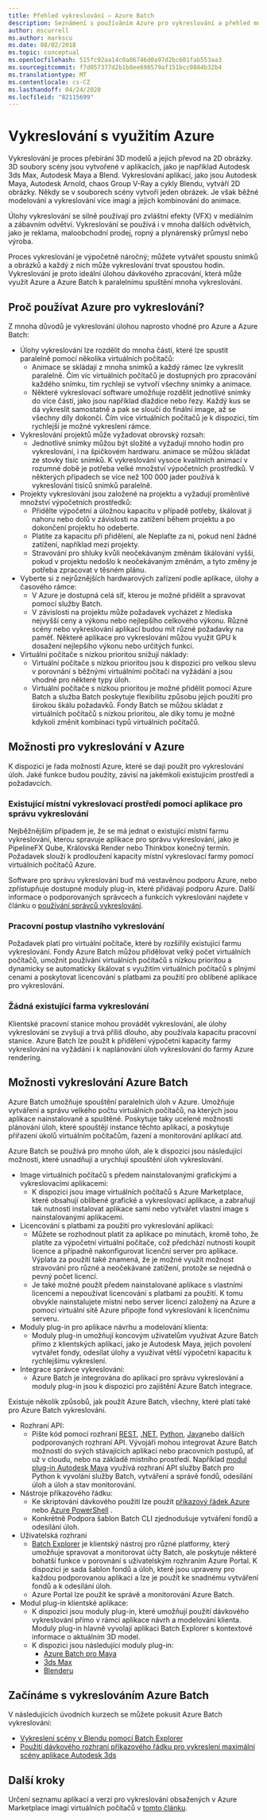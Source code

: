 ```yaml
---
title: Přehled vykreslování – Azure Batch
description: Seznámení s používáním Azure pro vykreslování a přehled možností vykreslování Azure Batch
author: mscurrell
ms.author: markscu
ms.date: 08/02/2018
ms.topic: conceptual
ms.openlocfilehash: 515fc92aa14c0a86746d0a97d2bc601fab553aa3
ms.sourcegitcommit: f7d057377d2b1b8ee698579af151bcc0884b32b4
ms.translationtype: MT
ms.contentlocale: cs-CZ
ms.lasthandoff: 04/24/2020
ms.locfileid: "82115699"
---
```

# <a name="rendering-using-azure"></a>Vykreslování s využitím Azure

Vykreslování je proces přebírání 3D modelů a jejich převod na 2D obrázky. 3D soubory scény jsou vytvořené v aplikacích, jako je například Autodesk 3ds Max, Autodesk Maya a Blend.  Vykreslování aplikací, jako jsou Autodesk Maya, Autodesk Arnold, chaos Group V-Ray a cykly Blendu, vytváří 2D obrázky.  Někdy se v souborech scény vytvoří jeden obrázek. Je však běžné modelování a vykreslování více imagí a jejich kombinování do animace.

Úlohy vykreslování se silně používají pro zvláštní efekty (VFX) v mediálním a zábavním odvětví. Vykreslování se používá i v mnoha dalších odvětvích, jako je reklama, maloobchodní prodej, ropný a plynárenský průmysl nebo výroba.

Proces vykreslování je výpočetně náročný; můžete vytvářet spoustu snímků a obrázků a každý z nich může vykreslování trvat spoustou hodin.  Vykreslování je proto ideální úlohou dávkového zpracování, která může využít Azure a Azure Batch k paralelnímu spuštění mnoha vykreslování.

## <a name="why-use-azure-for-rendering"></a>Proč používat Azure pro vykreslování?

Z mnoha důvodů je vykreslování úlohou naprosto vhodné pro Azure a Azure Batch:

* Úlohy vykreslování lze rozdělit do mnoha částí, které lze spustit paralelně pomocí několika virtuálních počítačů:
  * Animace se skládají z mnoha snímků a každý rámec lze vykreslit paralelně.  Čím víc virtuálních počítačů je dostupných pro zpracování každého snímku, tím rychleji se vytvoří všechny snímky a animace.
  * Některé vykreslovací software umožňuje rozdělit jednotlivé snímky do více částí, jako jsou například dlaždice nebo řezy.  Každý kus se dá vykreslit samostatně a pak se sloučí do finální image, až se všechny díly dokončí.  Čím více virtuálních počítačů je k dispozici, tím rychlejší je možné vykreslení rámce.
* Vykreslování projektů může vyžadovat obrovský rozsah:
  * Jednotlivé snímky můžou být složité a vyžadují mnoho hodin pro vykreslování, i na špičkovém hardwaru. animace se můžou skládat ze stovky tisíc snímků.  K vykreslování vysoce kvalitních animací v rozumné době je potřeba velké množství výpočetních prostředků.  V některých případech se více než 100 000 jader používá k vykreslování tisíců snímků paralelně.
* Projekty vykreslování jsou založené na projektu a vyžadují proměnlivé množství výpočetních prostředků:
  * Přidělte výpočetní a úložnou kapacitu v případě potřeby, škálovat ji nahoru nebo dolů v závislosti na zatížení během projektu a po dokončení projektu ho odeberte.
  * Platíte za kapacitu při přidělení, ale Neplaťte za ni, pokud není žádné zatížení, například mezi projekty.
  * Stravování pro shluky kvůli neočekávaným změnám škálování vyšší, pokud v projektu nedošlo k neočekávaným změnám, a tyto změny je potřeba zpracovat v těsném plánu.
* Vyberte si z nejrůznějších hardwarových zařízení podle aplikace, úlohy a časového rámce:
  * V Azure je dostupná celá síť, kterou je možné přidělit a spravovat pomocí služby Batch.
  * V závislosti na projektu může požadavek vycházet z hlediska nejvyšší ceny a výkonu nebo nejlepšího celkového výkonu.  Různé scény nebo vykreslování aplikací budou mít různé požadavky na paměť.  Některé aplikace pro vykreslování můžou využít GPU k dosažení nejlepšího výkonu nebo určitých funkcí. 
* Virtuální počítače s nízkou prioritou snižují náklady:
  * Virtuální počítače s nízkou prioritou jsou k dispozici pro velkou slevu v porovnání s běžnými virtuálními počítači na vyžádání a jsou vhodné pro některé typy úloh.
  * Virtuální počítače s nízkou prioritou je možné přidělit pomocí Azure Batch a služba Batch poskytuje flexibilitu způsobu jejich použití pro širokou škálu požadavků.  Fondy Batch se můžou skládat z virtuálních počítačů s nízkou prioritou, ale díky tomu je možné kdykoli změnit kombinaci typů virtuálních počítačů.

## <a name="options-for-rendering-on-azure"></a>Možnosti pro vykreslování v Azure

K dispozici je řada možností Azure, které se dají použít pro vykreslování úloh.  Jaké funkce budou použity, závisí na jakémkoli existujícím prostředí a požadavcích.

### <a name="existing-on-premises-rendering-environment-using-a-render-management-application"></a>Existující místní vykreslovací prostředí pomocí aplikace pro správu vykreslování

Nejběžnějším případem je, že se má jednat o existující místní farmu vykreslování, kterou spravuje aplikace pro správu vykreslování, jako je PipelineFX Qube, Královská Render nebo Thinkbox konečný termín.  Požadavek slouží k prodloužení kapacity místní vykreslovací farmy pomocí virtuálních počítačů Azure.

Software pro správu vykreslování buď má vestavěnou podporu Azure, nebo zpřístupňuje dostupné moduly plug-in, které přidávají podporu Azure. Další informace o podporovaných správcech a funkcích vykreslování najdete v článku o [používání správců vykreslování](https://docs.microsoft.com/azure/batch/batch-rendering-render-managers).

### <a name="custom-rendering-workflow"></a>Pracovní postup vlastního vykreslování

Požadavek platí pro virtuální počítače, které by rozšířily existující farmu vykreslování.  Fondy Azure Batch můžou přidělovat velký počet virtuálních počítačů, umožnit používání virtuálních počítačů s nízkou prioritou a dynamicky se automaticky škálovat s využitím virtuálních počítačů s plnými cenami a poskytovat licencování s platbami za použití pro oblíbené aplikace pro vykreslování.

### <a name="no-existing-render-farm"></a>Žádná existující farma vykreslování

Klientské pracovní stanice mohou provádět vykreslování, ale úlohy vykreslování se zvyšují a trvá příliš dlouho, aby používala kapacitu pracovní stanice.  Azure Batch lze použít k přidělení výpočetní kapacity farmy vykreslování na vyžádání i k naplánování úloh vykreslování do farmy Azure rendering.

## <a name="azure-batch-rendering-capabilities"></a>Možnosti vykreslování Azure Batch

Azure Batch umožňuje spouštění paralelních úloh v Azure.  Umožňuje vytváření a správu velkého počtu virtuálních počítačů, na kterých jsou aplikace nainstalované a spuštěné.  Poskytuje taky ucelené možnosti plánování úloh, které spouštějí instance těchto aplikací, a poskytuje přiřazení úkolů virtuálním počítačům, řazení a monitorování aplikací atd.

Azure Batch se používá pro mnoho úloh, ale k dispozici jsou následující možnosti, které usnadňují a urychlují spouštění úloh vykreslování.

* Image virtuálních počítačů s předem nainstalovanými grafickými a vykreslovacími aplikacemi:
  * K dispozici jsou image virtuálních počítačů s Azure Marketplace, které obsahují oblíbené grafické a vykreslovací aplikace, a zabraňují tak nutnosti instalovat aplikace sami nebo vytvářet vlastní image s nainstalovanými aplikacemi. 
* Licencování s platbami za použití pro vykreslování aplikací:
  * Můžete se rozhodnout platit za aplikace po minutách, kromě toho, že platíte za výpočetní virtuální počítače, což předchází nutnosti koupit licence a případně nakonfigurovat licenční server pro aplikace.  Výplata za použití také znamená, že je možné využít možnost stravování pro různé a neočekávané zatížení, protože se nejedná o pevný počet licencí.
  * Je také možné použít předem nainstalované aplikace s vlastními licencemi a nepoužívat licencování s platbami za použití. K tomu obvykle nainstalujete místní nebo server licencí založený na Azure a pomocí virtuální sítě Azure připojte fond vykreslování k licenčnímu serveru.
* Moduly plug-in pro aplikace návrhu a modelování klienta:
  * Moduly plug-in umožňují koncovým uživatelům využívat Azure Batch přímo z klientských aplikací, jako je Autodesk Maya, jejich povolení vytvářet fondy, odesílat úlohy a využívat větší výpočetní kapacitu k rychlejšímu vykreslení.
* Integrace správce vykreslování:
  * Azure Batch je integrována do aplikací pro správu vykreslování a moduly plug-in jsou k dispozici pro zajištění Azure Batch integrace.

Existuje několik způsobů, jak použít Azure Batch, všechny, které platí také pro Azure Batch vykreslování.

* Rozhraní API:
  * Pište kód pomocí rozhraní [REST](https://docs.microsoft.com/rest/api/batchservice), [.NET](https://docs.microsoft.com/dotnet/api/overview/azure/batch), [Python](https://docs.microsoft.com/python/api/overview/azure/batch), [Java](https://docs.microsoft.com/java/api/overview/azure/batch)nebo dalších podporovaných rozhraní API.  Vývojáři mohou integrovat Azure Batch možností do svých stávajících aplikací nebo pracovních postupů, ať už v cloudu, nebo na základě místního prostředí.  Například [modul plug-in Autodesk Maya](https://github.com/Azure/azure-batch-maya) využívá rozhraní API služby Batch pro Python k vyvolání služby Batch, vytváření a správě fondů, odesílání úloh a úloh a stav monitorování.
* Nástroje příkazového řádku:
  * Ke skriptování dávkového použití lze použít [příkazový řádek Azure](https://docs.microsoft.com/cli/azure/) nebo [Azure PowerShell](https://docs.microsoft.com/powershell/azure/overview) .
  * Konkrétně Podpora šablon Batch CLI zjednodušuje vytváření fondů a odesílání úloh.
* Uživatelská rozhraní
  * [Batch Explorer](https://github.com/Azure/BatchExplorer) je klientský nástroj pro různé platformy, který umožňuje spravovat a monitorovat účty Batch, ale poskytuje některé bohatší funkce v porovnání s uživatelským rozhraním Azure Portal.  K dispozici je sada šablon fondů a úloh, které jsou upraveny pro každou podporovanou aplikaci a lze je použít ke snadnému vytváření fondů a k odesílání úloh.
  * Azure Portal lze použít ke správě a monitorování Azure Batch.
* Modul plug-in klientské aplikace:
  * K dispozici jsou moduly plug-in, které umožňují použití dávkového vykreslování přímo v rámci aplikace návrh a modelování klienta. Moduly plug-in hlavně vyvolají aplikaci Batch Explorer s kontextové informace o aktuálním 3D model.
  * K dispozici jsou následující moduly plug-in:
    * [Azure Batch pro Maya](https://github.com/Azure/azure-batch-maya)
    * [3ds Max](https://github.com/Azure/azure-batch-rendering/tree/master/plugins/3ds-max)
    * [Blenderu](https://github.com/Azure/azure-batch-rendering/tree/master/plugins/blender)

## <a name="getting-started-with-azure-batch-rendering"></a>Začínáme s vykreslováním Azure Batch

V následujících úvodních kurzech se můžete pokusit Azure Batch vykreslování:

* [Vykreslení scény v Blendu pomocí Batch Explorer](https://docs.microsoft.com/azure/batch/tutorial-rendering-batchexplorer-blender)
* [Použití dávkového rozhraní příkazového řádku pro vykreslení maximální scény aplikace Autodesk 3ds](https://docs.microsoft.com/azure/batch/tutorial-rendering-cli)

## <a name="next-steps"></a>Další kroky

Určení seznamu aplikací a verzí pro vykreslování obsažených v Azure Marketplace imagí virtuálních počítačů v [tomto článku](https://docs.microsoft.com/azure/batch/batch-rendering-applications).
